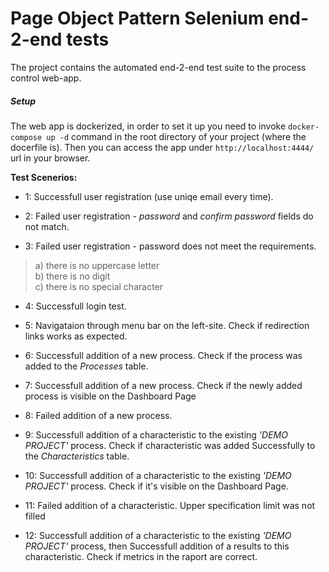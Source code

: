 # Page Object Pattern Selenium end-2-end tests

The project contains the automated end-2-end test suite to the process control web-app.

##### Setup

The web app is dockerized, in order to set it up you need to invoke `docker-compose up -d` command in the root directory of your project (where the docerfile is). Then you can access the app under `http://localhost:4444/` url in your browser.

**Test Scenerios:**

* 1: Successfull user registration (use uniqe email every time).

* 2: Failed user registration - *password* and *confirm password* fields do not match.

* 3: Failed user registration - password does not meet the requirements.
> a) there is no uppercase letter</br>
> b) there is no digit</br>
> c) there is no special character</br>

* 4: Successfull login test.

* 5: Navigataion through menu bar on the left-site. Check if redirection links works as expected.

* 6: Successfull addition of a new process. Check if the process was added to the *Processes* table.

* 7: Successfull addition of a new process. Check if the newly added process is visible on the Dashboard Page 

* 8: Failed addition of a new process.

* 9: Successfull addition of a characteristic to the existing *'DEMO PROJECT'* process. Check if characteristic was added Successfully to the *Characteristics* table.

* 10: Successfull addition of a characteristic to the existing *'DEMO PROJECT'* process. Check if it's visible on the Dashboard Page.

* 11: Failed addition of a characteristic. Upper specification limit was not filled

* 12: Successfull addition of a characteristic to the existing *'DEMO PROJECT'* process, then Successfull addition of a results to this characteristic. Check if metrics in the raport are correct.
